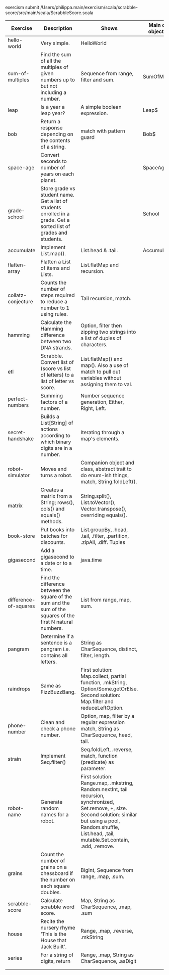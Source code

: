 exercism submit /Users/philippa.main/exercism/scala/scrabble-score/src/main/scala/ScrabbleScore.scala

| Exercise | Description | Shows | Main class / object name |
| -------- | ----------- | ----- | ------------------------ |
| hello-world | Very simple. | HelloWorld |
| sum-of-multiples | Find the sum of all the multiples of given numbers up to but not including a number. | Sequence from range, filter and sum. | SumOfMultiples$ |
| leap | Is a year a leap year? | A simple boolean expression. | Leap$ |
| bob | Return a response depending on the contents of a string. | match with pattern guard | Bob$ |
| space-age | Convert seconds to number of years on each planet. |  | SpaceAge$ |
| grade-school | Store grade vs student name. Get a list of students enrolled in a grade. Get a sorted list of grades and students. | | School |
| accumulate | Implement List.map(). | List.head & .tail. | Accumulate |
| flatten-array | Flatten a List of items and Lists. | List.flatMap and recursion. |  |
| collatz-conjecture | Counts the number of steps required to reduce a number to 1 using rules. | Tail recursion, match. |  |
| hamming | Calculate the Hamming difference between two DNA strands. | Option, filter then zipping two strings into a list of duples of characters. |  |
| etl | Scrabble. Convert list of (score vs list of letters) to a list of letter vs score. | List.flatMap() and map(). Also a use of match to pull out variables without assigning them to val. |  |
| perfect-numbers | Summing factors of a number. | Number sequence generation, Either, Right, Left. |  |
| secret-handshake | Builds a List\[String\] of actions according to which binary digits are in a number. | Iterating through a map's elements. |  |
| robot-simulator | Moves and turns a robot. | Companion object and class, abstract trait to do enum-ish things, match, String.foldLeft(). |  |
| matrix | Creates a matrix from a String; rows(), cols() and equals() methods. | String.split(), List.toVector(), Vector.transpose(), overriding equals(). |  |
| book-store | Put books into batches for discounts. | List.groupBy, .head, .tail, .filter, .partition, .zipAll, .diff. Tuples |  |
| gigasecond | Add a gigasecond to a date or to a time. | java.time |  |
| difference-of-squares | Find the difference between the square of the sum and the sum of the squares of the first N natural numbers. | List from range, map, sum. |  |
| pangram | Determine if a sentence is a pangram i.e. contains all letters. | String as CharSequence, distinct, filter, length. |  |
| raindrops | Same as FizzBuzzBang. | First solution: Map.collect, partial function, .mkString, Option/Some.getOrElse. Second solution: Map.filter and reduceLeftOption. |  |
| phone-number | Clean and check a phone number. | Option, map, filter by a regular expression match, String as CharSequence, head, tail. |  |
| strain | Implement Seq.filter() | Seq.foldLeft, .reverse, match, function (predicate) as parameter. |  |
| robot-name | Generate random names for a robot. | First solution: Range.map, .mkstring, Random.nextInt, tail recursion, synchronized, Set.remove, +, size. Second solution: similar but using a pool, Random.shuffle, List.head, ,tail, mutable.Set.contain, .add, .remove. |  |
| grains | Count the number of grains on a chessboard if the number on each square doubles. | BigInt, Sequence from range, .map, .sum. |  |
| scrabble-score | Calculate scrabble word score. | Map, String as CharSequence, .map, .sum |  |
| house | Recite the nursery rhyme 'This is the House that Jack Built'. | Range, .map, .reverse, .mkString |  |
| series | For a string of digits, return | Range, .map, String as CharSequence, .asDigit |  |
|  |  |  |  |
|  |  |  |  |
